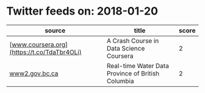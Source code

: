 # Twitter feeds on: 2018-01-20
|source|title                         |score|
|------------------------------------------------------|-----------------------------------|----|
|[www.coursera.org](https://t.co/TdaTbr4OLi)           |A Crash Course in Data Science   Coursera                                                                                                                                                                                                                                                                                 |    2|
|[www2.gov.bc.ca](https://t.co/yvuVcTrwty)             |Real-time Water Data Province of British Columbia                                                                                                                                                                                                                                                                     |    2|
